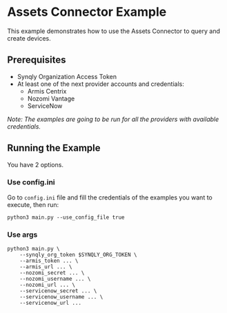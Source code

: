 # Assets Connector Example

This example demonstrates how to use the Assets Connector to query and create devices.

## Prerequisites

- Synqly Organization Access Token
- At least one of the next provider accounts and credentials:
    - Armis Centrix
    - Nozomi Vantage
    - ServiceNow

_Note: The examples are going to be run for all the providers with available credentials._

## Running the Example
You have 2 options.

### Use config.ini
Go to `config.ini` file and fill the credentials of the examples you want to execute, then run:
```
python3 main.py --use_config_file true
```

### Use args
```
python3 main.py \
    --synqly_org_token $SYNQLY_ORG_TOKEN \
    --armis_token ... \
    --armis_url ... \
    --nozomi_secret ... \
    --nozomi_username ... \
    --nozomi_url ... \
    --servicenow_secret ... \
    --servicenow_username ... \
    --servicenow_url ...
```
